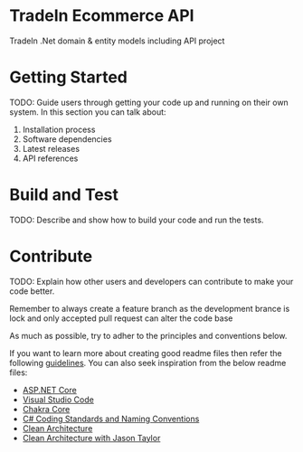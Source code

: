 # TradeIn Ecommerce API

TradeIn .Net domain &amp; entity models including API project

# Getting Started

TODO: Guide users through getting your code up and running on their own system. In this section you can talk about:

1. Installation process
2. Software dependencies
3. Latest releases
4. API references

# Build and Test

TODO: Describe and show how to build your code and run the tests.

# Contribute

TODO: Explain how other users and developers can contribute to make your code better.

Remember to always create a feature branch as the development brance is lock and only accepted pull request can alter the code base

As much as possible, try to adher to the principles and conventions below.

If you want to learn more about creating good readme files then refer the following [guidelines](https://docs.microsoft.com/en-us/azure/devops/repos/git/create-a-readme?view=azure-devops). You can also seek inspiration from the below readme files:

- [ASP.NET Core](https://github.com/aspnet/Home)
- [Visual Studio Code](https://github.com/Microsoft/vscode)
- [Chakra Core](https://github.com/Microsoft/ChakraCore)
- [C# Coding Standards and Naming Conventions](C%23%20Coding%20Standards%20and%20Naming%20Conventions.md)
- [Clean Architecture](https://docs.microsoft.com/en-us/dotnet/architecture/modern-web-apps-azure/common-web-application-architectures#clean-architecture)
- [Clean Architecture with Jason Taylor](https://jasontaylor.dev/clean-architecture-getting-started/)
